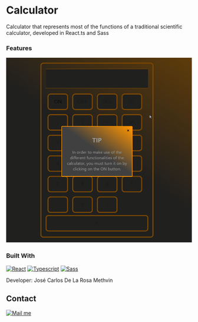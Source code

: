 # Calculator

Calculator that represents most of the functions of a traditional scientific calculator,
developed in React.ts and Sass

### Features

![app](/Api.gif)
### Built With
[![React](https://img.shields.io/badge/React-22272E?style=for-the-badge&logo=react&logoColor=#7DDFFF
)](https://es.react.dev/)
[![Typescript](https://img.shields.io/badge/Typescript-22272E?style=for-the-badge&logo=typescript&logoColor=#2D79C7)](https://www.typescriptlang.org/)
[![Sass](https://img.shields.io/badge/Sass-22272E?style=for-the-badge&logo=sass&logoColor=#C76395
)](https://sass-lang.com/)


Developer: José Carlos De La Rosa Methvin

[gmail_logo]: https://user-images.githubusercontent.com/6497827/62424751-c1b85480-b6f0-11e9-97de-096c0a980829.png
[gmail]: mailto:josekadeveloper@gmail.com?subject=Leyendo%20#Ecofriendly&body=Hi

## Contact
[![Mail me][gmail_logo]][gmail]